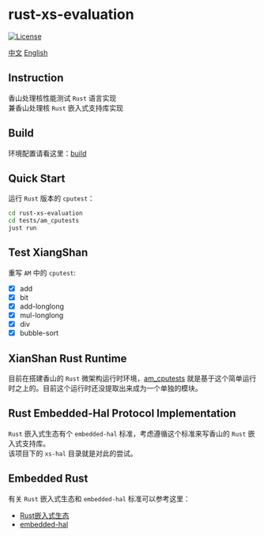 # **rust-xs-evaluation**
[![License](https://img.shields.io/badge/license-MIT-blue.svg)](LICENSE)

[中文](./README.md) [English](./README_en.md)  

## Instruction
香山处理核性能测试 `Rust` 语言实现  
兼香山处理核 `Rust` 嵌入式支持库实现   

## Build
环境配置请看这里：[build](./doc/build.md)   

## Quick Start
运行 `Rust` 版本的 `cputest`：  
```bash
cd rust-xs-evaluation
cd tests/am_cputests
just run
```

## Test XiangShan
重写 `AM` 中的 `cputest`:  
- [x] add
- [x] bit
- [x] add-longlong
- [x] mul-longlong
- [x] div
- [x] bubble-sort

## XianShan Rust Runtime
目前在搭建香山的 `Rust` 微架构运行时环境，[am_cputests](./tests/am_cputests) 就是基于这个简单运行时之上的。目前这个运行时还没提取出来成为一个单独的模块。  

## Rust Embedded-Hal Protocol Implementation
`Rust` 嵌入式生态有个 `embedded-hal` 标准，考虑遵循这个标准来写香山的 `Rust` 嵌入式支持库。  
该项目下的 `xs-hal` 目录就是对此的尝试。  

## Embedded Rust
有关 `Rust` 嵌入式生态和 `embedded-hal` 标准可以参考这里：  
+ [Rust嵌入式生态](./img/rust_embedded_zoology.png)  
+ [embedded-hal](https://github.com/rust-embedded/embedded-hal)  



